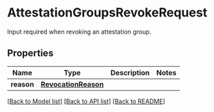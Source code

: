 # AttestationGroupsRevokeRequest

Input required when revoking an attestation group.
## Properties
Name | Type | Description | Notes
------------ | ------------- | ------------- | -------------
**reason** | [**RevocationReason**](RevocationReason.md) |  | 

[[Back to Model list]](../README.md#documentation-for-models) [[Back to API list]](../README.md#documentation-for-api-endpoints) [[Back to README]](../README.md)


